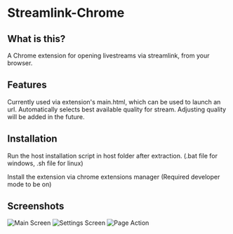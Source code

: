 # Streamlink-Chrome

## What is this?

A Chrome extension for opening livestreams via streamlink, from your browser.

## Features

Currently used via extension's main.html, which can be used to launch an url. Automatically selects best available quality for stream. Adjusting quality will be added in the future.

## Installation

Run the host installation script in host folder after extraction. (.bat file for windows, .sh file for linux)

Install the extension via chrome extensions manager (Required developer mode to be on)

## Screenshots
![Main Screen](/images/Main.png)
![Settings Screen](/images/Settings.png)
![Page Action](/images/Action.png)